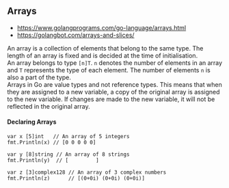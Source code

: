 
## Arrays

- https://www.golangprograms.com/go-language/arrays.html
- https://golangbot.com/arrays-and-slices/

An array is a collection of elements that belong to the same type. The length of an array is fixed and is decided at the time of initialisation.    
An array belongs to type `[n]T`. `n` denotes the number of elements in an array and `T` represents the type of each element. The number of elements `n` is also a part of the type.    
Arrays in Go are value types and not reference types. This means that when they are assigned to a new variable, a copy of the original array is assigned to the new variable. If changes are made to the new variable, it will not be reflected in the original array.

#### Declaring Arrays 

```golang
var x [5]int   // An array of 5 integers
fmt.Println(x) // [0 0 0 0 0]

var y [8]string // An array of 8 strings
fmt.Println(y)  // [         ]

var z [3]complex128 // An array of 3 complex numbers
fmt.Println(z)      // [(0+0i) (0+0i) (0+0i)]
```





